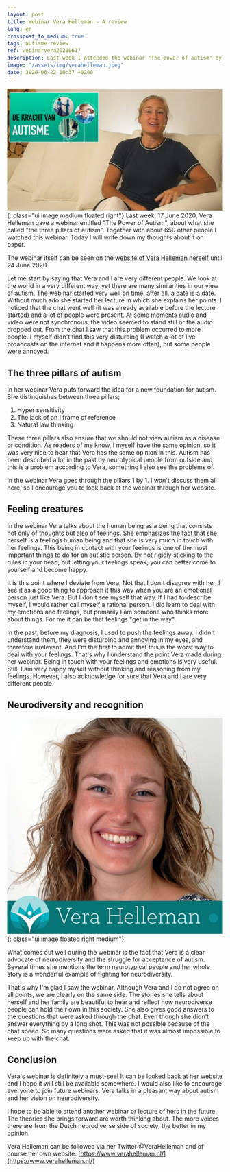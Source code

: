 ```yaml
---
layout: post
title: Webinar Vera Helleman - A review
lang: en
crosspost_to_medium: true
tags: autisme review
ref: webinarvera20200617
description: Last week I attended the webinar "The power of autism" by Vera Helleman. The webinar was broadcasted through her own website and was about what she called "The three pillars of autism". I'm going to take this lecture today.
image: "/assets/img/verahelleman.jpeg"
date: 2020-06-22 10:37 +0200
---
```

![Webinar "The power of autism" - Vera Helleman](/assets/img/vera-kva-webinar.jpg){: class="ui image medium floated right"}
Last week, 17 June 2020, Vera Helleman gave a webinar entitled "The Power of Autism", about what she called "the three pillars of autism". Together with about 650 other people I watched this webinar. Today I will write down my thoughts about it on paper.

The webinar itself can be seen on the [website of Vera Helleman herself](https://www.verahelleman.nl/autisme/) until 24 June 2020.

Let me start by saying that Vera and I are very different people. We look at the world in a very different way, yet there are many similarities in our view of autism. The webinar started very well on time, after all, a date is a date. Without much ado she started her lecture in which she explains her points. I noticed that the chat went well (it was already available before the lecture started) and a lot of people were present. At some moments audio and video were not synchronous, the video seemed to stand still or the audio dropped out. From the chat I saw that this problem occurred to more people. I myself didn't find this very disturbing (I watch a lot of live broadcasts on the internet and it happens more often), but some people were annoyed.

## The three pillars of autism
In her webinar Vera puts forward the idea for a new foundation for autism. She distinguishes between three pillars;

1. Hyper sensitivity
2. The lack of an I frame of reference
3. Natural law thinking

These three pillars also ensure that we should not view autism as a disease or condition. As readers of me know, I myself have the same opinion, so it was very nice to hear that Vera has the same opinion in this. Autism has been described a lot in the past by neurotypical people from outside and this is a problem according to Vera, something I also see the problems of.

In the webinar Vera goes through the pillars 1 by 1. I won't discuss them all here, so I encourage you to look back at the webinar through her website.

## Feeling creatures
In the webinar Vera talks about the human being as a being that consists not only of thoughts but also of feelings. She emphasizes the fact that she herself is a feelings human being and that she is very much in touch with her feelings. This being in contact with your feelings is one of the most important things to do for an autistic person. By not rigidly sticking to the rules in your head, but letting your feelings speak, you can better come to yourself and become happy.

It is this point where I deviate from Vera. Not that I don't disagree with her, I see it as a good thing to approach it this way when you are an emotional person just like Vera. But I don't see myself that way. If I had to describe myself, I would rather call myself a rational person. I did learn to deal with my emotions and feelings, but primarily I am someone who thinks more about things. For me it can be that feelings "get in the way".

In the past, before my diagnosis, I used to push the feelings away. I didn't understand them, they were disturbing and annoying in my eyes, and therefore irrelevant. And I'm the first to admit that this is the worst way to deal with your feelings. That's why I understand the point Vera made during her webinar. Being in touch with your feelings and emotions is very useful. Still, I am very happy myself without thinking and reasoning from my feelings. However, I also acknowledge for sure that Vera and I are very different people.

## Neurodiversity and recognition

![Vera Helleman](/assets/img/verahelleman.jpeg){: class="ui image floated right medium"}.

What comes out well during the webinar is the fact that Vera is a clear advocate of neurodiversity and the struggle for acceptance of autism. Several times she mentions the term neurotypical people and her whole story is a wonderful example of fighting for neurodiversity.

That's why I'm glad I saw the webinar. Although Vera and I do not agree on all points, we are clearly on the same side. The stories she tells about herself and her family are beautiful to hear and reflect how neurodiverse people can hold their own in this society. She also gives good answers to the questions that were asked through the chat. Even though she didn't answer everything by a long shot. This was not possible because of the chat speed. So many questions were asked that it was almost impossible to keep up with the chat.

## Conclusion

Vera's webinar is definitely a must-see! It can be looked back at [her website](https://www.verahelleman.nl/autisme/) and I hope it will still be available somewhere. I would also like to encourage everyone to join future webinars. Vera talks in a pleasant way about autism and her vision on neurodiversity.

I hope to be able to attend another webinar or lecture of hers in the future. The theories she brings forward are worth thinking about. The more voices there are from the Dutch neurodiverse side of society, the better in my opinion.

Vera Helleman can be followed via her Twitter @VeraHelleman and of course her own website: [https://www.verahelleman.nl/](https://www.verahelleman.nl/)
